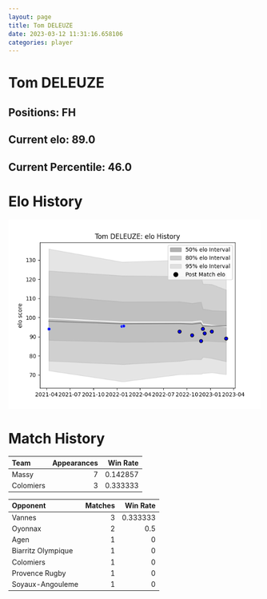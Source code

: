 ```yaml
---  
layout: page  
title: Tom DELEUZE  
date: 2023-03-12 11:31:16.658106  
categories: player  
---
```

# Tom DELEUZE

## Positions: FH

## Current elo: 89.0

## Current Percentile: 46.0

# Elo History


![elo history](history_TomDELEUZE.png)
# Match History


| Team      |   Appearances |   Win Rate |
|:----------|--------------:|-----------:|
| Massy     |             7 |   0.142857 |
| Colomiers |             3 |   0.333333 |

| Opponent           |   Matches |   Win Rate |
|:-------------------|----------:|-----------:|
| Vannes             |         3 |   0.333333 |
| Oyonnax            |         2 |   0.5      |
| Agen               |         1 |   0        |
| Biarritz Olympique |         1 |   0        |
| Colomiers          |         1 |   0        |
| Provence Rugby     |         1 |   0        |
| Soyaux-Angouleme   |         1 |   0        |